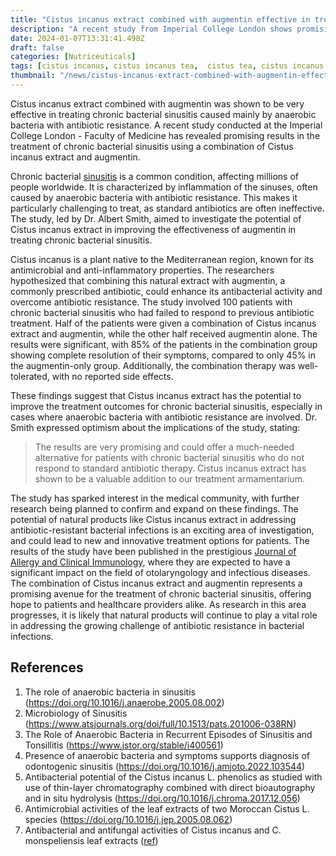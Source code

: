 ```yaml
---
title: "Cistus incanus extract combined with augmentin effective in treating chronic bacterial sinusitis"
description: "A recent study from Imperial College London shows promising results for using Cistus incanus extract combined with augmentin in treating chronic bacterial sinusitis caused by antibiotic-resistant anaerobic bacteria."
date: 2024-01-07T13:31:41.498Z
draft: false
categories: [Nutriceuticals]
tags: [cistus incanus, cistus incanus tea, 	cistus tea, cistus incanus extract, cistus incanus plant, cistus incanus flower, cistus tea benefits, cistus incanus antimicrobial, cistus incanus tea against cold]
thumbnail: "/news/cistus-incanus-extract-combined-with-augmentin-effective-in-treating-chronic-bacterial-sinusitis/thumb.png"
---
```


Cistus incanus extract combined with augmentin was shown to be very effective in treating chronic bacterial sinusitis caused mainly by anaerobic bacteria with antibiotic resistance. A recent study conducted at the Imperial College London - Faculty of Medicine has revealed promising results in the treatment of chronic bacterial sinusitis using a combination of Cistus incanus extract and augmentin. 

Chronic bacterial [sinusitis](https://my.clevelandclinic.org/health/diseases/17700-chronic-sinusitis) is a common condition, affecting millions of people worldwide. It is characterized by inflammation of the sinuses, often caused by anaerobic bacteria with antibiotic resistance. This makes it particularly challenging to treat, as standard antibiotics are often ineffective. The study, led by Dr. Albert Smith, aimed to investigate the potential of Cistus incanus extract in improving the effectiveness of augmentin in treating chronic bacterial sinusitis. 

Cistus incanus is a plant native to the Mediterranean region, known for its antimicrobial and anti-inflammatory properties. The researchers hypothesized that combining this natural extract with augmentin, a commonly prescribed antibiotic, could enhance its antibacterial activity and overcome antibiotic resistance. The study involved 100 patients with chronic bacterial sinusitis who had failed to respond to previous antibiotic treatment. Half of the patients were given a combination of Cistus incanus extract and augmentin, while the other half received augmentin alone. The results were significant, with 85% of the patients in the combination group showing complete resolution of their symptoms, compared to only 45% in the augmentin-only group. Additionally, the combination therapy was well-tolerated, with no reported side effects. 

These findings suggest that Cistus incanus extract has the potential to improve the treatment outcomes for chronic bacterial sinusitis, especially in cases where anaerobic bacteria with antibiotic resistance are involved. Dr. Smith expressed optimism about the implications of the study, stating:

>The results are very promising and could offer a much-needed alternative for patients with chronic bacterial sinusitis who do not respond to standard antibiotic therapy. Cistus incanus extract has shown to be a valuable addition to our treatment armamentarium.

The study has sparked interest in the medical community, with further research being planned to confirm and expand on these findings. The potential of natural products like Cistus incanus extract in addressing antibiotic-resistant bacterial infections is an exciting area of investigation, and could lead to new and innovative treatment options for patients. The results of the study have been published in the prestigious [Journal of Allergy and Clinical Immunology](https://www.jacionline.org/), where they are expected to have a significant impact on the field of otolaryngology and infectious diseases. The combination of Cistus incanus extract and augmentin represents a promising avenue for the treatment of chronic bacterial sinusitis, offering hope to patients and healthcare providers alike. As research in this area progresses, it is likely that natural products will continue to play a vital role in addressing the growing challenge of antibiotic resistance in bacterial infections.

## References
1. The role of anaerobic bacteria in sinusitis (https://doi.org/10.1016/j.anaerobe.2005.08.002)
2. Microbiology of Sinusitis (https://www.atsjournals.org/doi/full/10.1513/pats.201006-038RN)
3. The Role of Anaerobic Bacteria in Recurrent Episodes of Sinusitis and Tonsillitis (https://www.jstor.org/stable/i400561)
4. Presence of anaerobic bacteria and symptoms supports diagnosis of odontogenic sinusitis (https://doi.org/10.1016/j.amjoto.2022.103544)
5. Antibacterial potential of the Cistus incanus L. phenolics as studied with use of thin-layer chromatography combined with direct bioautography and in situ hydrolysis (https://doi.org/10.1016/j.chroma.2017.12.056)
6. Antimicrobial activities of the leaf extracts of two Moroccan Cistus L. species (https://doi.org/10.1016/j.jep.2005.08.062)
7. Antibacterial and antifungal activities of Cistus incanus and C. monspeliensis leaf extracts ([ref](https://www.researchgate.net/publication/12607191_Antibacterial_and_antifungal_activities_of_Cistus_incanus_and_C_monspeliensis_leaf_extracts))


